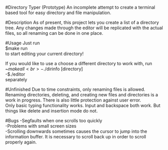 #Directory Typer (Prototype)
An incomplete attempt to create a terminal based tool for easy directory and file manipulation.

#Description
As of present, this project lets you create a list of a directory tree. Any changes made through the editor will be replicated with the actual files, so all renaming can be done in one place.

#Usage
Just run <br>
$make run <br>
to start editing your current directory!

If you would like to use a choose a different directory to work with, run<br>
~$make all<br>
-$./dirinfo [directory]<br>
-$./editor<br>
separately

#Unfinished
Due to time constraints, only renaming files is allowed. Renaming directories, deleting, and creating new files and directories is a work in progress. There is also little protection against user error.<br>
Only basic typing functionality works. Input and backspace both work. But things like delete and insertion mode do not. 

#Bugs
-Segfaults when one scrolls too quickly<br>
-Problems with small screen sizes<br>
-Scrolling downwards sometimes causes the cursor to jump into the information buffer. It is necessary to scroll back up in order to scroll properly again.
